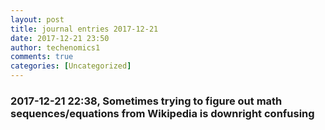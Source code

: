 ```yaml
---
layout: post
title: journal entries 2017-12-21
date: 2017-12-21 23:50
author: techenomics1
comments: true
categories: [Uncategorized]
---
```

### 2017-12-21 22:38, Sometimes trying to figure out math sequences/equations from Wikipedia is downright confusing   
